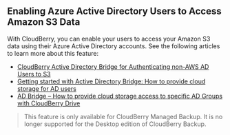 ## Enabling Azure Active Directory Users to Access Amazon S3 Data



With CloudBerry, you can enable your users to access your Amazon S3 data using their Azure Active Directory accounts. See the following articles to learn more about this feature:

* [CloudBerry Active Directory Bridge for Authenticating non-AWS AD Users to S3](https://aws.amazon.com/blogs/security/cloudberry-active-directory-bridge-for-authenticating-non-aws-ad-users-to-s3/)
* [Getting started with Active Directory Bridge: How to provide cloud storage for AD users](https://www.cloudberrylab.com/blog/getting-started-with-active-directory-bridge-how-to-provide-cloud-storage-for-ad-users/)
* [AD Bridge – How to provide cloud storage access to specific AD Groups with CloudBerry Drive](https://www.cloudberrylab.com/blog/ad-bridge-how-to-share-cloud-storage-with-specific-ad-groups-and-cloudberry-drive/)

> This feature is only available for CloudBerry Managed Backup. It is no longer supported for the Desktop edition of CloudBerry Backup.




